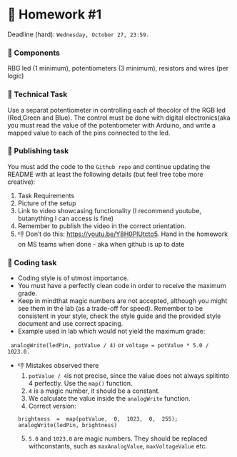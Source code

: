 
# :partying_face:	 Homework #1 
Deadline (hard):  ```Wednesday, October 27, 23:59.```

### :maple_leaf: Components 
RBG led (1 minimum), potentiometers (3 minimum), resistors and wires (per logic)

### :maple_leaf: Technical Task 
Use a separat potentiometer in controlling each of thecolor of the RGB led (Red,Green and Blue). The control must be done with digital electronics(aka you must read the value of the potentiometer with Arduino, and write a mapped value to each of the pins connected to the led.

### :maple_leaf: Publishing task
You must add the code to the ```Github repo``` and continue updating the README with at least the following details (but feel free tobe more creative):
  1.  Task Requirements
  2.  Picture of the setup
  3.  Link to video showcasing functionality (I recommend youtube,  butanything I can access is fine)
  4.  Remember to publish the video in the correct orientation.  
  5.  :thumbsdown: Don’t do this:  https://youtu.be/Y8H0PlUtcto5. Hand in the homework on MS teams when done - aka when github is up to date

### :maple_leaf: Coding task
- Coding style is of utmost importance. 
- You must have a perfectly clean code in order to receive the maximum grade. 
- Keep in mindthat magic numbers are not accepted, although you might see them in the lab (as a trade-off for speed).  Remember to be consistent in your style, check  the  style  guide  and  the  provided  style  document  and  use  correct spacing. 
- Example used in lab which would not yield the maximum grade:  

``` analogWrite(ledPin, potValue / 4)``` or ```voltage = potValue * 5.0 / 1023.0.```

- :thumbsdown: Mistakes observed there
    1.  ```potValue / 4```is not precise, since the value does not always splitinto 4 perfectly.  Use the ```map()``` function.
    2.  ```4``` is a magic number, it should be a constant.
    3.  We calculate the value inside the ```analogWrite``` function.
    4.  Correct  version: 
    ```
    brightness  =  map(potValue,  0,  1023,  0,  255);
    analogWrite(ledPin, brightness)
    ```
    5.  ```5.0```  and  ```1023.0```  are  magic  numbers.   They  should  be  replaced  withconstants, such as ```maxAnalogValue```, ```maxVoltageValue``` etc.

